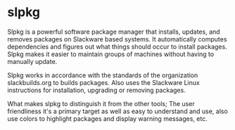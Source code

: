# slpkg

Slpkg is a powerful software package manager that installs, updates, and removes packages on 
Slackware based systems. It automatically computes dependencies and figures out what things 
should occur to install packages. Slpkg makes it easier to maintain groups of machines without 
having to manually update.

Slpkg works in accordance with the standards of the organization slackbuilds.org 
to builds packages. Also uses the Slackware Linux instructions for installation,
upgrading or removing packages. 

What makes slpkg to distinguish it from the other tools; The user friendliness it's a primary 
target as well as easy to understand and use, also use colors to highlight packages and 
display warning messages, etc.
